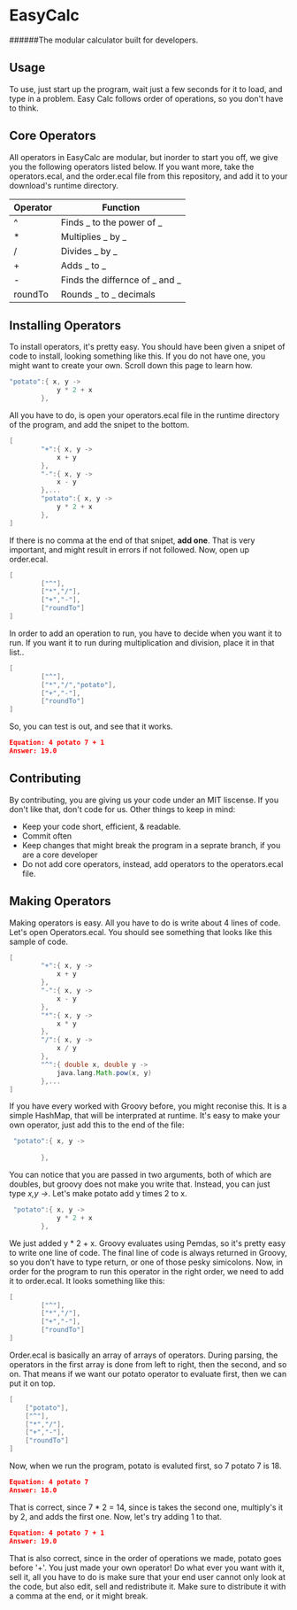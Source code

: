 EasyCalc
=======
######The modular calculator built for developers.

Usage
-------
To use, just start up the program, wait just a few seconds for it to load, and type in a problem. Easy Calc follows order of operations, so you don't have to think.

Core Operators
------------------
All operators in EasyCalc are modular, but inorder to start you off, we give you the following operators listed below. If you want more, take the operators.ecal, and the order.ecal file from this repository, and add it to your download's runtime directory.

Operator| Function
----------	| ----------
^		| Finds _ to the power of _
*		| Multiplies _ by _
/		| Divides _ by _
+		| Adds _ to _
-		| Finds the differnce of _ and _
roundTo	| Rounds _ to _ decimals

Installing Operators
-----------------------
To install operators, it's pretty easy. You should have been given a snipet of code to install, looking something like this. If you do not have one, you might want to create your own. Scroll down this page to learn how.
~~~groovy
"potato":{ x, y ->
            y * 2 + x
        },
~~~
All you have to do, is open your operators.ecal file in the runtime directory of the program, and add the snipet to the bottom.
~~~groovy
[
        "+":{ x, y ->
            x + y
        },
        "-":{ x, y ->
            x - y
        },...
        "potato":{ x, y ->
            y * 2 + x
        },
]
~~~
If there is no comma at the end of that snipet, **add one**. That is very important, and might result in errors if not followed. Now, open up order.ecal.
~~~groovy
[
        ["^"],
        ["*","/"],
        ["+","-"],
        ["roundTo"]
]
~~~
In order to add an operation to run, you have to decide when you want it to run. If you want it to run during multiplication and division, place it in that list..
~~~groovy
[
        ["^"],
        ["*","/","potato"],
        ["+","-"],
        ["roundTo"]
]
~~~
So, you can test is out, and see that it works.
~~~json
Equation: 4 potato 7 + 1
Answer: 19.0
~~~


Contributing
--------------
By contributing, you are giving us your code under an MIT liscense. If you don't like that, don't code for us.
Other things to keep in mind:
- Keep your code short, efficient, & readable.
- Commit often
- Keep changes that might break the program in a seprate branch, if you are a core developer
- Do not add core operators, instead, add operators to the operators.ecal file.

Making Operators
---------------------
Making operators is easy. All you have to do is write about 4 lines of code.
Let's open Operators.ecal. You should see something that looks like this sample of code.
~~~groovy
[
        "+":{ x, y ->
            x + y
        },
        "-":{ x, y ->
            x - y
        },
        "*":{ x, y ->
            x * y
        },
        "/":{ x, y ->
            x / y
        },
        "^":{ double x, double y ->
            java.lang.Math.pow(x, y)
        },...
]
~~~
If you have every worked with Groovy before, you might reconise this. It is a simple HashMap, that will be interprated at runtime.
It's easy to make your own operator, just add this to the end of the file:
~~~groovy
 "potato":{ x, y ->
            
        },
~~~
You can notice that you are passed in two arguments, both of which are doubles, but groovy does not make you write that. Instead, you can just type *x,y ->*.
Let's make potato add y times 2 to x.
~~~groovy
 "potato":{ x, y ->
            y * 2 + x
        },
~~~
We just added  y * 2 + x. Groovy evaluates using Pemdas, so it's pretty easy to write one line of code. The final line of code is always returned in Groovy, so you don't have to type return, or one of those pesky simicolons. Now, in order for the program to run this operator in the right order, we need to add it to order.ecal. It looks something like this:
~~~groovy
[
        ["^"],
        ["*","/"],
        ["+","-"],
        ["roundTo"]
]
~~~
Order.ecal is basically an array of arrays of operators. During parsing, the operators in the first array is done from left to right, then the second, and so on. That means if we want our potato operator to evaluate first, then we can put it on top.
~~~groovy
[
	["potato"],
  	["^"],
  	["*","/"],
  	["+","-"],
  	["roundTo"]
]
~~~
Now, when we run the program, potato is evaluted first, so 7 potato 7 is 18.
~~~json
Equation: 4 potato 7
Answer: 18.0
~~~
That is correct, since 7 * 2 = 14, since is takes the second one, multiply's it by 2, and adds the first one. Now, let's try adding 1 to that.
~~~json
Equation: 4 potato 7 + 1
Answer: 19.0
~~~
That is also correct, since in the order of operations we made, potato goes before '+'.
You just made your own operator! Do what ever you want with it, sell it, all you have to do is make sure that your end user cannot only look at the code, but also edit, sell and redistribute it. Make sure to distribute it with a comma at the end, or it might break.